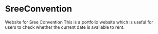 # SreeConvention
Website for Sree Convention 
This is a portfolio website which is useful for users to check whether the current date is available to rent.
